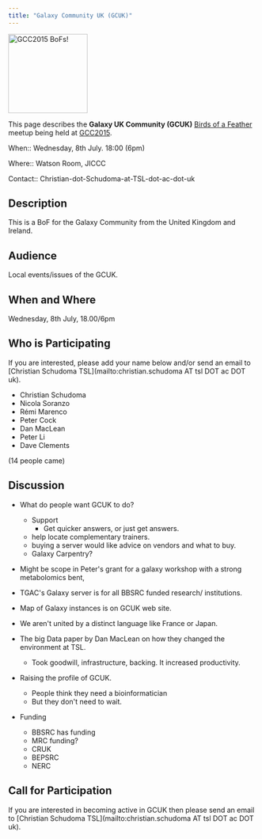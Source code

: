 ```yaml
---
title: "Galaxy Community UK (GCUK)"
---
```

<slot name="/events/gcc2015/header" />

<div class='left'><a href='/src/events/gcc2015/bofs/index.md'><img src="/src/images/logos/GCC2015BoFs300.png" alt="GCC2015 BoFs!" width="160" /></a></div>

This page describes the **Galaxy UK Community (GCUK)** [Birds of a Feather](/src/events/gcc2015/bofs/index.md) meetup being held at [GCC2015](http://gcc2015.tsl.ac.uk/).

When:: Wednesday, 8th July. 18:00 (6pm)

Where:: Watson Room, JICCC 

Contact:: Christian-dot-Schudoma-at-TSL-dot-ac-dot-uk


## Description

This is a BoF for the Galaxy Community from the United Kingdom and Ireland.

## Audience

Local events/issues of the GCUK.


## When and Where

Wednesday, 8th July, 18.00/6pm

## Who is Participating

If you are interested, please add your name below and/or send an email to [Christian Schudoma TSL](mailto:christian.schudoma AT tsl DOT ac DOT uk).

* Christian Schudoma
* Nicola Soranzo
* Rémi Marenco
* Peter Cock
* Dan MacLean
* Peter Li
* Dave Clements

(14 people came)

## Discussion

* What do people want GCUK to do? 
  * Support
    * Get quicker answers, or just get answers.  
  * help locate complementary trainers.
  * buying a server would like advice on vendors and what to buy.
  * Galaxy Carpentry?

* Might be scope in Peter's grant for a galaxy workshop with a strong metabolomics bent,

* TGAC's Galaxy server is for all BBSRC funded research/ institutions.

* Map of Galaxy instances is on GCUK web site.

* We aren't united by a distinct language like France or Japan.

* The big Data paper by Dan MacLean on how they changed the environment at TSL.
  * Took goodwill, infrastructure, backing.  It increased productivity.

* Raising the profile of GCUK.
  * People think they need a bioinformatician
  * But they don't need to wait.

* Funding
  * BBSRC has funding
  * MRC funding?
  * CRUK
  * BEPSRC
  * NERC

## Call for Participation

If you are interested in becoming active in GCUK then please send an email to 
[Christian Schudoma TSL](mailto:christian.schudoma AT tsl DOT ac DOT uk).
